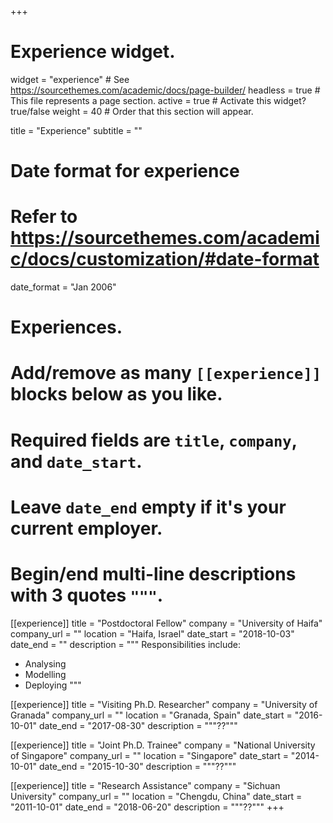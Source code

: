 +++
# Experience widget.
widget = "experience"  # See https://sourcethemes.com/academic/docs/page-builder/
headless = true  # This file represents a page section.
active = true  # Activate this widget? true/false
weight = 40  # Order that this section will appear.

title = "Experience"
subtitle = ""

# Date format for experience
#   Refer to https://sourcethemes.com/academic/docs/customization/#date-format
date_format = "Jan 2006"

# Experiences.
#   Add/remove as many `[[experience]]` blocks below as you like.
#   Required fields are `title`, `company`, and `date_start`.
#   Leave `date_end` empty if it's your current employer.
#   Begin/end multi-line descriptions with 3 quotes `"""`.
[[experience]]
  title = "Postdoctoral Fellow"
  company = "University of Haifa"
  company_url = ""
  location = "Haifa, Israel"
  date_start = "2018-10-03"
  date_end = ""
  description = """
  Responsibilities include:
  
  * Analysing
  * Modelling
  * Deploying
  """

[[experience]]
  title = "Visiting Ph.D. Researcher"
  company = "University of Granada"
  company_url = ""
  location = "Granada, Spain"
  date_start = "2016-10-01"
  date_end = "2017-08-30"
  description = """??"""

[[experience]]
  title = "Joint Ph.D. Trainee"
  company = "National University of Singapore"
  company_url = ""
  location = "Singapore"
  date_start = "2014-10-01"
  date_end = "2015-10-30"
  description = """??"""
  
[[experience]]
  title = "Research Assistance"
  company = "Sichuan University"
  company_url = ""
  location = "Chengdu, China"
  date_start = "2011-10-01"
  date_end = "2018-06-20"
  description = """??"""
+++
